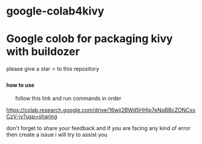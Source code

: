 # google-colab4kivy

# Google colob for packaging kivy with buildozer
please give a star ⭐ to this repository

<h4>how to use</h4>

<ul>follow this link and run commands in order</ul>


https://colab.research.google.com/drive/16wji2BWd5HHlp7eNqBBcZONCxxCzV-jy?usp=sharing


don't forget to share your feedback
and if you are facing any kind of error then create a issue
i will try to assist you
